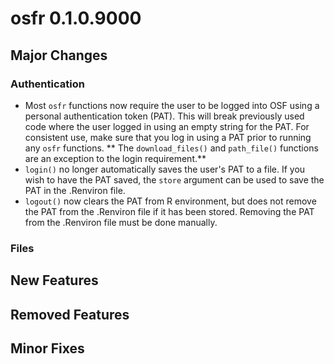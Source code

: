 # osfr 0.1.0.9000

## Major Changes

### Authentication

* Most `osfr` functions now require the user to be logged into OSF using 
a personal authentication token (PAT). This will break previously used code 
where the user logged in using an empty string for the PAT. For consistent use, 
make sure that you log in using a PAT prior to running any `osfr` functions. **
The `download_files()` and `path_file()` functions are an exception to the login 
requirement.**
* `login()` no longer automatically saves the user's PAT to a file. If you wish 
to have the PAT saved, the `store` argument can be used to save the PAT in the 
.Renviron file.
* `logout()` now clears the PAT from R environment, but does not remove the PAT 
from the .Renviron file if it has been stored. Removing the PAT from the 
.Renviron file must be done manually.

### Files

## New Features

## Removed Features

## Minor Fixes
